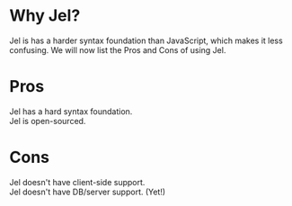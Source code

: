 # Why Jel?
Jel is has a harder syntax foundation than JavaScript, which makes it less confusing. We will now list the Pros and Cons of using Jel.

# Pros
Jel has a hard syntax foundation.  
Jel is open-sourced.

# Cons
Jel doesn't have client-side support.  
Jel doesn't have DB/server support. (Yet!)